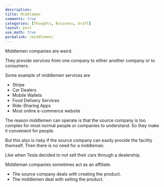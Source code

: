 ```yaml
---
description:
title: Middleman
comments: true
categories: [Thoughts, Business, draft]
layout: post
use_math: true
permalink: /middlemen/
---
```

Middlemen companies are weird.

They provide services from one company to either another company or to consumers. 

Some example of middlemen services are
- Stripe
- Car Dealers
- Mobile Wallets
- Food Delivery Services
- Ride-Sharing Apps
- Most online e-commerce website

The reason middlemen can operate is that the source company is too complex for most normal people or companies to understand. So they make it convenient for people.

But this also is risky if the source company can easily provide the facility themself. Then there is no need for a middleman.

Like when Tesla decided to not sell their cars through a dealership.

Middleman companies sometimes act as an affiliate.
- The source company deals with creating the product.
- The middlemen deal with selling the product.